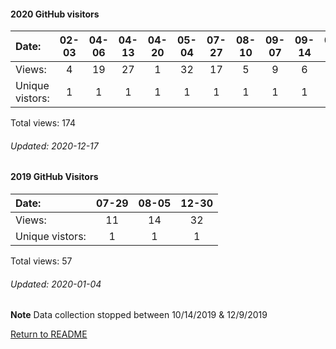 #### 2020 GitHub visitors
Date:		  |  02-03   |       04-06   |       04-13   |       04-20   |       05-04   |       07-27   |  08-10  |  09-07  |  09-14  |  09-28  |  10-19  |  10-26  |  11-02
|:---     |:---:  |:---:  |:---:  |:---:  |:---:  |:---:  |:---:  |:---:  |:---:  |:---:  |:---:  |:---:  |:---:
Views:		  |  4       |       19      |       27      |       1       |       32      |       17      |  5      |  9      |  6      |  16     |  5      |  3      |  30
Unique            vistors:  |  1       |       1       |       1       |       1       |       1       |       1  |      1  |      1  |      1  |      1  |      1  |      1  |      1

Total views: 174
###### Updated: 2020-12-17

#### 2019 GitHub Visitors
Date:   |         07-29   |  08-05 | 12-30 
|:---   |:---:    |:---: |:---:
Views:  |         11      |  14 | 32 
Unique  vistors:  |       1  |      1 | 1 

Total views: 57
###### Updated: 2020-01-04
**Note**  Data collection stopped between 10/14/2019 & 12/9/2019

[Return to README](https://github.com/BradleyA/pi-sound#pi-sound)
